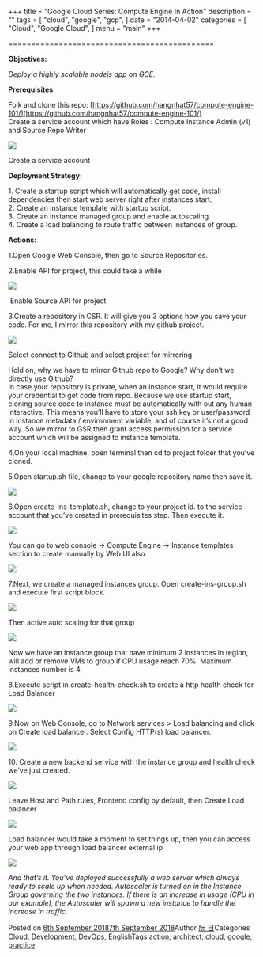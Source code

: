 +++
title = "Google Cloud Series: Compute Engine In Action"
description = ""
tags = [
    "cloud",
    "google",
    "gcp",
]
date = "2014-04-02"
categories = [
    "Cloud",
    "Google Cloud",
]
menu = "main"
+++



=============================================

**Objectives:**

_Deploy a highly scalable nodejs app on GCE._

**Prerequisites**:

Folk and clone this repo: [https://github.com/hangnhat57/compute-engine-101/](https://github.com/hangnhat57/compute-engine-101/)  
Create a service account which have Roles : Compute Instance Admin (v1) and Source Repo Writer

![](http://n8n.asia/wp-content/uploads/2018/09/Screen-Shot-2018-09-06-at-11.56.12-AM.png)

Create a service account 

**Deployment Strategy:**

1\. Create a startup script which will automatically get code, install dependencies then start web server right after instances start.  
2\. Create an instance template with startup script.  
3\. Create an instance managed group and enable autoscaling.  
4\. Create a load balancing to route traffic between instances of group.

**Actions:**

1.Open Google Web Console, then go to Source Repositories.  

2.Enable API for project, this could take a while

![](http://n8n.asia/wp-content/uploads/2018/09/Screen-Shot-2018-09-06-at-12.56.23-PM.png)

 Enable Source API for project  

3.Create a repository in CSR. It will give you 3 options how you save your code. For me, I mirror this repository with my github project.

![](http://n8n.asia/wp-content/uploads/2018/09/Screen-Shot-2018-09-06-at-12.59.09-PM.png)

Select connect to Github and select project for mirroring

Hold on, why we have to mirror Github repo to Google? Why don’t we directly use Github?  
In case your repository is private, when an instance start, it would require your credential to get code from repo. Because we use startup start, cloning source code to instance must be automatically with out any human interactive. This means you’ll have to store your ssh key or user/password in instance metadata / environment variable, and of course it’s not a good way. So we mirror to GSR then grant access permission for a service account which will be assigned to instance template.

4.On your local machine, open terminal then cd to project folder that you’ve cloned. 

5.Open startup.sh file, change <repo name> to your google repository name then save it.

![](http://n8n.asia/wp-content/uploads/2018/09/carbon-1.png)

6.Open create-ins-template.sh, change <project-id> to your project id. <service-account-name> to the service account that you’ve created in prerequisites step. Then execute it.

![](http://n8n.asia/wp-content/uploads/2018/09/carbon.png)

You can go to web console -> Compute Engine -> Instance templates section to create manually by Web UI also.

![](http://n8n.asia/wp-content/uploads/2018/09/Screen-Shot-2018-09-06-at-2.16.59-PM.png)

7.Next, we create a managed instances group. Open create-ins-group.sh and execute first script block.

![](http://n8n.asia/wp-content/uploads/2018/09/carbon-2.png)

Then active auto scaling for that group 

![](http://n8n.asia/wp-content/uploads/2018/09/carbon-3.png)

Now we have an instance group that have minimum 2 instances in region, will add or remove VMs to group if CPU usage reach 70%. Maximum instances number is 4.

8.Execute script in create-health-check.sh to create a http health check for Load Balancer 

![](http://n8n.asia/wp-content/uploads/2018/09/carbon-4.png)

9.Now on Web Console, go to Network services > Load balancing and click on Create load balancer. Select Config HTTP(s) load balancer.

![](http://n8n.asia/wp-content/uploads/2018/09/Screen-Shot-2018-09-06-at-2.51.19-PM.png)

10\. Create a new backend service with the instance group and health check we’ve just created.

![](http://n8n.asia/wp-content/uploads/2018/09/Screen-Shot-2018-09-06-at-3.07.47-PM.png)

Leave Host and Path rules, Frontend config by default, then Create Load balancer 

![](http://n8n.asia/wp-content/uploads/2018/09/Screen-Shot-2018-09-06-at-3.12.07-PM.png)

Load balancer would take a moment to set things up, then you can access your web app through load balancer external ip 

![](http://n8n.asia/wp-content/uploads/2018/09/Screen-Shot-2018-09-06-at-3.20.35-PM-2.png)

_And that’s it. You’ve deployed successfully a web server which always ready to scale up when needed. Autoscaler is turned on in the Instance Group governing the two instances. If there is an increase in usage (CPU in our example), the Autoscaler will spawn a new instance to handle the increase in traffic._

Posted on [6th September 20187th September 2018](http://n8n.asia/google-cloud-series-compute-engine-in-action/)Author [阮 日](http://n8n.asia/author/hangnhat57/)Categories [Cloud](http://n8n.asia/category/cloud/), [Development](http://n8n.asia/category/dev/), [DevOps](http://n8n.asia/category/devops/), [English](http://n8n.asia/category/en/)Tags [action](http://n8n.asia/tag/action/), [architect](http://n8n.asia/tag/architect/), [cloud](http://n8n.asia/tag/cloud/), [google](http://n8n.asia/tag/google/), [practice](http://n8n.asia/tag/practice/)